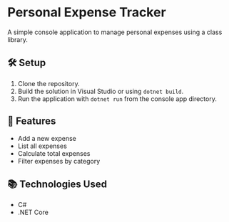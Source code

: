 # Personal Expense Tracker

A simple console application to manage personal expenses using a class library.

## 🛠️ Setup

1. Clone the repository.
2. Build the solution in Visual Studio or using `dotnet build`.
3. Run the application with `dotnet run` from the console app directory.

## 🚀 Features

- Add a new expense
- List all expenses
- Calculate total expenses
- Filter expenses by category

## 📚 Technologies Used

- C#
- .NET Core
